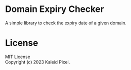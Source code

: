 # Domain Expiry Checker

A simple library to check the expiry date of a given domain.

# License
MIT License  
Copyright (c) 2023 Kaleid Pixel.
